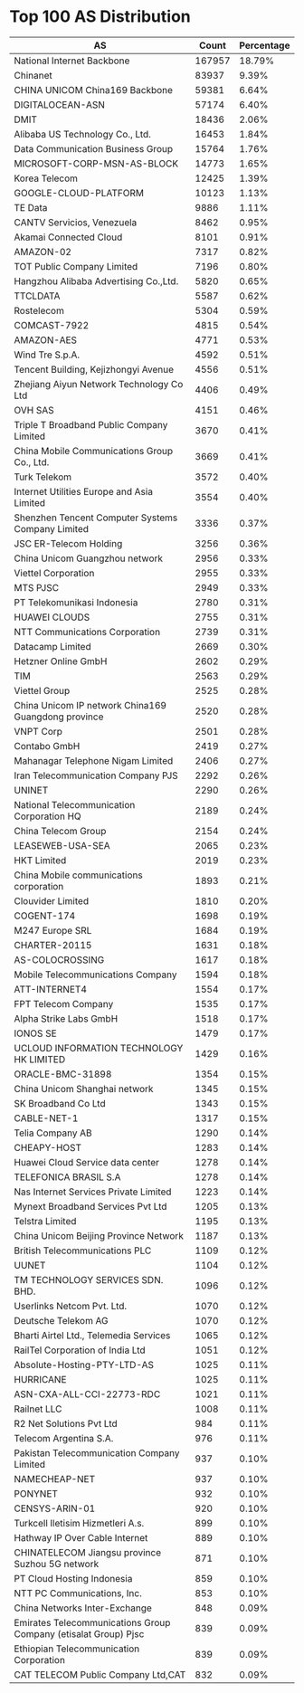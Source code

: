 # Top 100 AS Distribution
| AS | Count | Percentage |
|----|----|----|
| National Internet Backbone | 167957 | 18.79% |
| Chinanet | 83937 | 9.39% |
| CHINA UNICOM China169 Backbone | 59381 | 6.64% |
| DIGITALOCEAN-ASN | 57174 | 6.40% |
| DMIT | 18436 | 2.06% |
| Alibaba US Technology Co., Ltd. | 16453 | 1.84% |
| Data Communication Business Group | 15764 | 1.76% |
| MICROSOFT-CORP-MSN-AS-BLOCK | 14773 | 1.65% |
| Korea Telecom | 12425 | 1.39% |
| GOOGLE-CLOUD-PLATFORM | 10123 | 1.13% |
| TE Data | 9886 | 1.11% |
| CANTV Servicios, Venezuela | 8462 | 0.95% |
| Akamai Connected Cloud | 8101 | 0.91% |
| AMAZON-02 | 7317 | 0.82% |
| TOT Public Company Limited | 7196 | 0.80% |
| Hangzhou Alibaba Advertising Co.,Ltd. | 5820 | 0.65% |
| TTCLDATA | 5587 | 0.62% |
| Rostelecom | 5304 | 0.59% |
| COMCAST-7922 | 4815 | 0.54% |
| AMAZON-AES | 4771 | 0.53% |
| Wind Tre S.p.A. | 4592 | 0.51% |
| Tencent Building, Kejizhongyi Avenue | 4556 | 0.51% |
| Zhejiang Aiyun Network Technology Co Ltd | 4406 | 0.49% |
| OVH SAS | 4151 | 0.46% |
| Triple T Broadband Public Company Limited | 3670 | 0.41% |
| China Mobile Communications Group Co., Ltd. | 3669 | 0.41% |
| Turk Telekom | 3572 | 0.40% |
| Internet Utilities Europe and Asia Limited | 3554 | 0.40% |
| Shenzhen Tencent Computer Systems Company Limited | 3336 | 0.37% |
| JSC ER-Telecom Holding | 3256 | 0.36% |
| China Unicom Guangzhou network | 2956 | 0.33% |
| Viettel Corporation | 2955 | 0.33% |
| MTS PJSC | 2949 | 0.33% |
| PT Telekomunikasi Indonesia | 2780 | 0.31% |
| HUAWEI CLOUDS | 2755 | 0.31% |
| NTT Communications Corporation | 2739 | 0.31% |
| Datacamp Limited | 2669 | 0.30% |
| Hetzner Online GmbH | 2602 | 0.29% |
| TIM | 2563 | 0.29% |
| Viettel Group | 2525 | 0.28% |
| China Unicom IP network China169 Guangdong province | 2520 | 0.28% |
| VNPT Corp | 2501 | 0.28% |
| Contabo GmbH | 2419 | 0.27% |
| Mahanagar Telephone Nigam Limited | 2406 | 0.27% |
| Iran Telecommunication Company PJS | 2292 | 0.26% |
| UNINET | 2290 | 0.26% |
| National Telecommunication Corporation HQ | 2189 | 0.24% |
| China Telecom Group | 2154 | 0.24% |
| LEASEWEB-USA-SEA | 2065 | 0.23% |
| HKT Limited | 2019 | 0.23% |
| China Mobile communications corporation | 1893 | 0.21% |
| Clouvider Limited | 1810 | 0.20% |
| COGENT-174 | 1698 | 0.19% |
| M247 Europe SRL | 1684 | 0.19% |
| CHARTER-20115 | 1631 | 0.18% |
| AS-COLOCROSSING | 1617 | 0.18% |
| Mobile Telecommunications Company | 1594 | 0.18% |
| ATT-INTERNET4 | 1554 | 0.17% |
| FPT Telecom Company | 1535 | 0.17% |
| Alpha Strike Labs GmbH | 1518 | 0.17% |
| IONOS SE | 1479 | 0.17% |
| UCLOUD INFORMATION TECHNOLOGY HK LIMITED | 1429 | 0.16% |
| ORACLE-BMC-31898 | 1354 | 0.15% |
| China Unicom Shanghai network | 1345 | 0.15% |
| SK Broadband Co Ltd | 1343 | 0.15% |
| CABLE-NET-1 | 1317 | 0.15% |
| Telia Company AB | 1290 | 0.14% |
| CHEAPY-HOST | 1283 | 0.14% |
| Huawei Cloud Service data center | 1278 | 0.14% |
| TELEFONICA BRASIL S.A | 1278 | 0.14% |
| Nas Internet Services Private Limited | 1223 | 0.14% |
| Mynext Broadband Services Pvt Ltd | 1205 | 0.13% |
| Telstra Limited | 1195 | 0.13% |
| China Unicom Beijing Province Network | 1187 | 0.13% |
| British Telecommunications PLC | 1109 | 0.12% |
| UUNET | 1104 | 0.12% |
| TM TECHNOLOGY SERVICES SDN. BHD. | 1096 | 0.12% |
| Userlinks Netcom Pvt. Ltd. | 1070 | 0.12% |
| Deutsche Telekom AG | 1070 | 0.12% |
| Bharti Airtel Ltd., Telemedia Services | 1065 | 0.12% |
| RailTel Corporation of India Ltd | 1051 | 0.12% |
| Absolute-Hosting-PTY-LTD-AS | 1025 | 0.11% |
| HURRICANE | 1025 | 0.11% |
| ASN-CXA-ALL-CCI-22773-RDC | 1021 | 0.11% |
| Railnet LLC | 1008 | 0.11% |
| R2 Net Solutions Pvt Ltd | 984 | 0.11% |
| Telecom Argentina S.A. | 976 | 0.11% |
| Pakistan Telecommunication Company Limited | 937 | 0.10% |
| NAMECHEAP-NET | 937 | 0.10% |
| PONYNET | 932 | 0.10% |
| CENSYS-ARIN-01 | 920 | 0.10% |
| Turkcell Iletisim Hizmetleri A.s. | 899 | 0.10% |
| Hathway IP Over Cable Internet | 889 | 0.10% |
| CHINATELECOM Jiangsu province Suzhou 5G network | 871 | 0.10% |
| PT Cloud Hosting Indonesia | 859 | 0.10% |
| NTT PC Communications, Inc. | 853 | 0.10% |
| China Networks Inter-Exchange | 848 | 0.09% |
| Emirates Telecommunications Group Company (etisalat Group) Pjsc | 839 | 0.09% |
| Ethiopian Telecommunication Corporation | 839 | 0.09% |
| CAT TELECOM Public Company Ltd,CAT | 832 | 0.09% |

